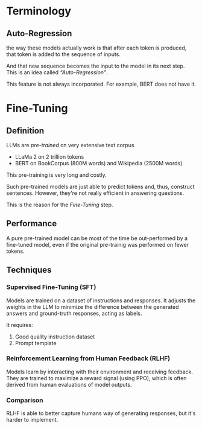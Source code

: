 # Terminology
## Auto-Regression
the way these models actually work is that after each token is produced, 
that token is added to the sequence of inputs. 

And that new sequence becomes the input to the model in its next step. 
This is an idea called *“Auto-Regression”*.

This feature is not always incorporated. For example, BERT does not have it.

# Fine-Tuning
## Definition
LLMs are *pre-trained* on very extensive text corpus
- LLaMa 2 on 2 trillion tokens
- BERT on BookCorpus (800M words) and Wikipedia (2500M words)

This pre-training is very long and costly.

Such pre-trained models are just able to predict tokens and, thus, construct sentences.
However, they're not really efficient in answering questions.

This is the reason for the *Fine-Tuning* step.

## Performance
A pure pre-trained model can be most of the time be out-performed by a fine-tuned model, even if the original pre-trainig
was performed on fewer tokens.

## Techniques
### Supervised Fine-Tuning (SFT)
Models are trained on a dataset of instructions and responses. 
It adjusts the weights in the LLM to minimize the difference between the generated answers and ground-truth responses, 
acting as labels.

It requires:
1. Good quality instruction dataset
2. Prompt template

### Reinforcement Learning from Human Feedback (RLHF)
Models learn by interacting with their environment and receiving feedback. 
They are trained to maximize a reward signal (using PPO), which is often derived from human evaluations 
of model outputs.

### Comparison
RLHF is able to better capture humans way of generating responses, but it's harder to implement.